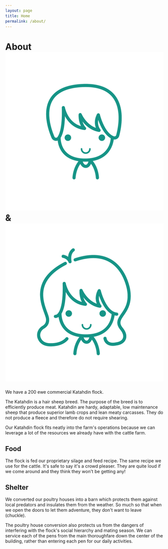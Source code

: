 ```yaml
---
layout: page
title: Home
permalink: /about/
---
```


# About ![David](/static/img/david.png) & ![Karen](/static/img/karen.png)

We have a 200 ewe commercial Katahdin flock. 

The Katahdin is a hair sheep breed. The purpose of the breed is to efficiently produce meat. Katahdin are hardy, adaptable, low maintenance sheep that produce superior lamb crops and lean meaty carcasses. They do not produce a fleece and therefore do not require shearing. 

Our Katahdin flock fits neatly into the farm's operations because we can leverage a lot of the resources we already have with the cattle farm. 

## Food
The flock is fed our proprietary silage and feed recipe. The same recipe we use for the cattle. It's safe to say it's a crowd pleaser. They are quite loud if we come around and they think they won't be getting any! 

## Shelter
We converted our poultry houses into a barn which protects them against local predators and insulates them from the weather. So much so that when we open the doors to let them adventure, they don't want to leave (chuckle). 

The poultry house conversion also protects us from the dangers of interfering with the flock's social hierarchy and mating season. We can service each of the pens from the main thoroughfare down the center of the building, rather than entering each pen for our daily activities. 